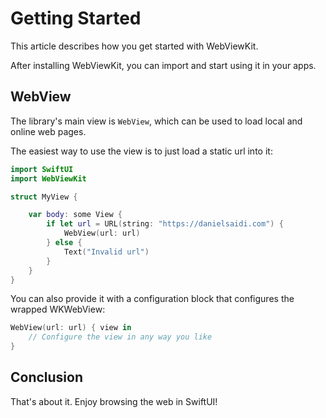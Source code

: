 # Getting Started

This article describes how you get started with WebViewKit.

After installing WebViewKit, you can import and start using it in your apps.


## WebView

The library's main view is ``WebView``, which can be used to load local and online web pages.

The easiest way to use the view is to just load a static url into it:

```swift
import SwiftUI
import WebViewKit

struct MyView {

    var body: some View {
        if let url = URL(string: "https://danielsaidi.com") {
            WebView(url: url)
        } else {
            Text("Invalid url")
        }
    }
}
```

You can also provide it with a configuration block that configures the wrapped WKWebView:

```swift
WebView(url: url) { view in
    // Configure the view in any way you like
}
```


## Conclusion

That's about it. Enjoy browsing the web in SwiftUI!
